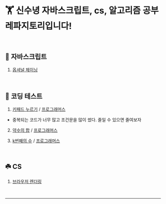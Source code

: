 # 🏋️ 신수녕 자바스크립트, cs, 알고리즘 공부 레파지토리입니다!

<br>

## 🚩 자바스크립트

1. [옵셔널 체이닝](javascript/20220328.md)

<br>

## 🍉 코딩 테스트

1. [키패드 누르기](algorithm/codingTest1.js) / [프로그래머스](https://programmers.co.kr/learn/courses/30/lessons/67256)

- 중복되는 코드가 너무 많고 조건문을 많이 썼다. 줄일 수 있으면 줄여보자

2. [약수의 합](algorithm/codingTest2.js) / [프로그래머스](https://programmers.co.kr/learn/courses/30/lessons/12928)

3. [k번째의 수](algorithm/codingTest3.js) / [프로그래머스](https://programmers.co.kr/learn/courses/30/lessons/42748)

<br>

## ☘️ CS

1. [브라우저 렌더링](cs/20220330.md)

<br>

<hr>
